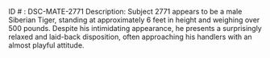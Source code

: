 ID # : DSC-MATE-2771
Description: Subject 2771 appears to be a male Siberian Tiger, standing at approximately 6 feet in height and weighing over 500 pounds. Despite his intimidating appearance, he presents a surprisingly relaxed and laid-back disposition, often approaching his handlers with an almost playful attitude. 